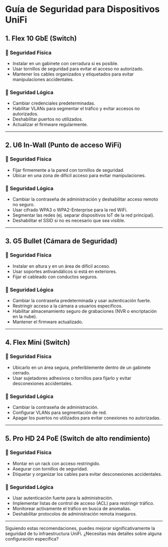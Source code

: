 # **Guía de Seguridad para Dispositivos UniFi**

## **1. Flex 10 GbE (Switch)**

### 🔹 **Seguridad Física**

- Instalar en un gabinete con cerradura si es posible.
- Usar tornillos de seguridad para evitar el acceso no autorizado.
- Mantener los cables organizados y etiquetados para evitar manipulaciones accidentales.

### 🔹 **Seguridad Lógica**

- Cambiar credenciales predeterminadas.
- Habilitar VLANs para segmentar el tráfico y evitar accesos no autorizados.
- Deshabilitar puertos no utilizados.
- Actualizar el firmware regularmente.

---

## **2. U6 In-Wall (Punto de acceso WiFi)**

### 🔹 **Seguridad Física**

- Fijar firmemente a la pared con tornillos de seguridad.
- Ubicar en una zona de difícil acceso para evitar manipulaciones.

### 🔹 **Seguridad Lógica**

- Cambiar la contraseña de administración y deshabilitar acceso remoto no seguro.
- Usar cifrado WPA3 o WPA2-Enterprise para la red WiFi.
- Segmentar las redes (ej. separar dispositivos IoT de la red principal).
- Deshabilitar el SSID si no es necesario que sea visible.

---

## **3. G5 Bullet (Cámara de Seguridad)**

### 🔹 **Seguridad Física**

- Instalar en altura y en un área de difícil acceso.
- Usar soportes antivandálicos si está en exteriores.
- Fijar el cableado con conductos seguros.

### 🔹 **Seguridad Lógica**

- Cambiar la contraseña predeterminada y usar autenticación fuerte.
- Restringir acceso a la cámara a usuarios específicos.
- Habilitar almacenamiento seguro de grabaciones (NVR o encriptación en la nube).
- Mantener el firmware actualizado.

---

## **4. Flex Mini (Switch)**

### 🔹 **Seguridad Física**

- Ubicarlo en un área segura, preferiblemente dentro de un gabinete cerrado.
- Usar sujetadores adhesivos o tornillos para fijarlo y evitar desconexiones accidentales.

### 🔹 **Seguridad Lógica**

- Cambiar la contraseña de administración.
- Configurar VLANs para segmentación de red.
- Apagar los puertos no utilizados para evitar conexiones no autorizadas.

---

## **5. Pro HD 24 PoE (Switch de alto rendimiento)**

### 🔹 **Seguridad Física**

- Montar en un rack con acceso restringido.
- Asegurar con tornillos de seguridad.
- Etiquetar y organizar los cables para evitar desconexiones accidentales.

### 🔹 **Seguridad Lógica**

- Usar autenticación fuerte para la administración.
- Implementar listas de control de acceso (ACL) para restringir tráfico.
- Monitorear activamente el tráfico en busca de anomalías.
- Deshabilitar protocolos de administración remota inseguros.

---

Siguiendo estas recomendaciones, puedes mejorar significativamente la seguridad de tu infraestructura UniFi. ¿Necesitas más detalles sobre alguna configuración específica?
